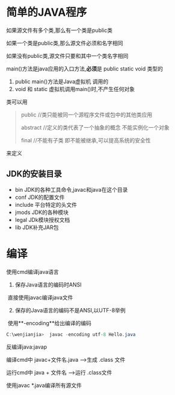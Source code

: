 # 简单的JAVA程序

如果源文件有多个类,那么有一个类是public类

如果一个类是public类,那么源文件必须和名字相同

如果没有public类,源文件只要和其中一个类名字相同



main()方法是java应用的入口方法,**必须**是 public static void 类型的

1. public main()方法是Java虚拟机 调用的
2. void 和 static      虚拟机调用main()时,不产生任何对象



类可以用 

>public    //类只能被同一个源程序文件或包中的其他类应用
>
>abstract  //定义的类代表了一个抽象的概念 不能实例化一个对象
>
>final        //不能有子类 即不能被继承,可以提高系统的安全性

来定义

## JDK的安装目录

* bin   JDK的各种工具命令,javac和java在这个目录
* conf      JDK的配置文件
* include   平台特定的头文件
* jmods  JDK的各种模块
* legal  JDk模块授权文档
* lib  JDK补充JAR包





# 编译

使用cmd编译java语言

1. 保存Java语言的编码时ANSI

​                   直接使用javac编译java文件

2. 保存的Java语言的编码不是ANSI,以UTF-8举例

​                   使用**-encoding**给出编译的编码

```java
C:\wenjianjia>  javac -encoding utf-8 Hello.java
```



反编译java:javap



编译cmd中   javac+文件名.java  -->生成  .class  文件

运行cmd中  java + 文件名  -->运行  .class文件



使用javac *.java编译所有源文件

